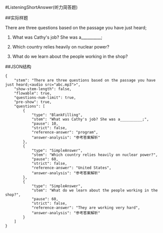 #ListeningShortAnswer(听力简答题)

##实际样题

There are three questions based on the passage you have just heard;

1. What was Cathy's job? She was a__________;

2. Which country relies heavily on nuclear power?

3. What do we learn about the people working in the shop?

##JSON结构

	{
		"stem": "There are three questions based on the passage you have just heard;<audio src="abc.mp3">",
		"show-stem-length": false,
		"flowable": true,
		"questions-num-limit": true,
		"pre-show": true,
		"questions": [	
			{
				"type": "BlankFilling",
				"stem": "What was Cathy's job? She was a__________;",		
				"pause": 10,			
				"strict": false,
				"reference-answer": "program",		
				"answer-analysis": "参考答案解析"
			},
			{
				"type": "SimpleAnswer",
				"stem": "Which country relies heavily on nuclear power?",		
				"pause": 60,			
				"strict": false,
				"reference-answer": "United States",		
				"answer-analysis": "参考答案解析"
			},
			{
				"type": "SimpleAnswer",
				"stem": "What do we learn about the people working in the shop?",		
				"pause": 60,			
				"strict": false,
				"reference-answer": "They are working very hard",		
				"answer-analysis": "参考答案解析"
			}
		]
	}
